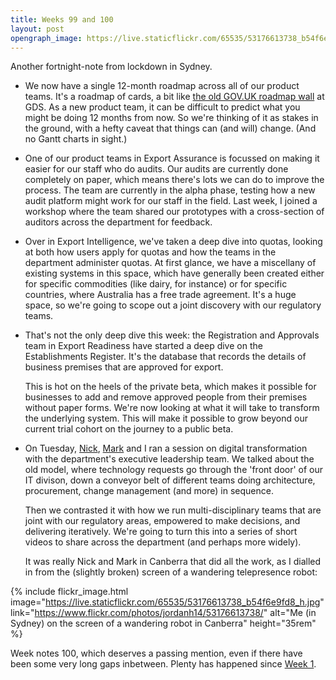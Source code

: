 ```yaml
---
title: Weeks 99 and 100
layout: post
opengraph_image: https://live.staticflickr.com/65535/53176613738_b54f6e9fd8_h.jpg
---
```


Another fortnight-note from lockdown in Sydney.

* We now have a single 12-month roadmap across all of our product teams. It's a roadmap of cards, a bit like [the old GOV.UK roadmap wall][govuk-roadmap-wall] at GDS. As a new product team, it can be difficult to predict what you might be doing 12 months from now. So we're thinking of it as stakes in the ground, with a hefty caveat that things can (and will) change. (And no Gantt charts in sight.)

* One of our product teams in Export Assurance is focussed on making it easier for our staff who do audits. Our audits are currently done completely on paper, which means there's lots we can do to improve the process. The team are currently in the alpha phase, testing how a new audit platform might work for our staff in the field. Last week, I joined a workshop where the team shared our prototypes with a cross-section of auditors across the department for feedback.

* Over in Export Intelligence, we've taken a deep dive into quotas, looking at both how users apply for quotas and how the teams in the department administer quotas. At first glance, we have a miscellany of existing systems in this space, which have generally been created either for specific commodities (like dairy, for instance) or for specific countries, where Australia has a free trade agreement. It's a huge space, so we're going to scope out a joint discovery with our regulatory teams.

* That's not the only deep dive this week: the Registration and Approvals team in Export Readiness have started a deep dive on the Establishments Register. It's the database that records the details of business premises that are approved for export.

  This is hot on the heels of the private beta, which makes it possible for businesses to add and remove approved people from their premises without paper forms. We're now looking at what it will take to transform the underlying system. This will make it possible to grow beyond our current trial cohort on the journey to a public beta.

* On Tuesday, [Nick][nick], [Mark][mark] and I ran a session on digital transformation with the department's executive leadership team. We talked about the old model, where technology requests go through the 'front door' of our IT divison, down a conveyor belt of different teams doing architecture, procurement, change management (and more) in sequence.

  Then we contrasted it with how we run multi-disciplinary teams that are joint with our regulatory areas, empowered to make decisions, and delivering iteratively. We're going to turn this into a series of short videos to share across the department (and perhaps more widely).

  It was really Nick and Mark in Canberra that did all the work, as I dialled in from the (slightly broken) screen of a wandering telepresence robot:

{% include flickr_image.html
  image="https://live.staticflickr.com/65535/53176613738_b54f6e9fd8_h.jpg"
  link="https://www.flickr.com/photos/jordanh14/53176613738/"
  alt="Me (in Sydney) on the screen of a wandering robot in Canberra" height="35rem" %}

Week notes 100, which deserves a passing mention, even if there have been some very long gaps inbetween. Plenty has happened since [Week 1][week-1].

[govuk-roadmap-wall]: https://www.mindtheproduct.com/experiments-roadmapping-gov-uk/
[nick]: https://www.linkedin.com/in/nick-woodruff-3644534/
[mark]: https://www.linkedin.com/in/marksawade/
[week-1]: {{site.url}}/posts/week-one/
[maslow]: https://github.com/alphagov/maslow
